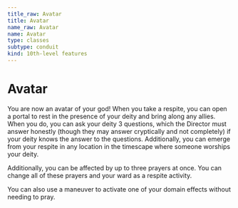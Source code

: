 ```yaml
---
title_raw: Avatar
title: Avatar
name_raw: Avatar
name: Avatar
type: classes
subtype: conduit
kind: 10th-level features
---
```


# Avatar

You are now an avatar of your god! When you take a respite, you can open a portal to rest in the presence of your deity and bring along any allies. When you do, you can ask your deity 3 questions, which the Director must answer honestly (though they may answer cryptically and not completely) if your deity knows the answer to the questions. Additionally, you can emerge from your respite in any location in the timescape where someone worships your deity.

Additionally, you can be affected by up to three prayers at once. You can change all of these prayers and your ward as a respite activity.

You can also use a maneuver to activate one of your domain effects without needing to pray.
